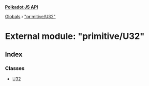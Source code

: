 **[Polkadot JS API](../README.md)**

[Globals](../globals.md) › [&quot;primitive/U32&quot;](_primitive_u32_.md)

# External module: "primitive/U32"

## Index

### Classes

* [U32](../classes/_primitive_u32_.u32.md)